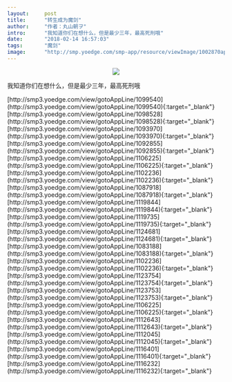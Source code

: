 ```yaml
---
layout:     post
title:      "转生成为魔剑"
author:     "作者：丸山朝ヲ"
intro:      "我知道你们在想什么，但是最少三年，最高死刑哦"
date:       "2018-02-14 16:57:03"
tags:       "魔剑"
image:      "http://smp.yoedge.com/smp-app/resource/viewImage/1002870appline.png"
---
```

<div style="text-align: center">
<p><img src="http://smp.yoedge.com/smp-app/resource/viewImage/1002870appline.png"/></p>
</div>
<p class="post-meta">
<span>我知道你们在想什么，但是最少三年，最高死刑哦</span>
</p>
[http://smp3.yoedge.com/view/gotoAppLine/1099540](http://smp3.yoedge.com/view/gotoAppLine/1099540){:target="_blank"}
[http://smp3.yoedge.com/view/gotoAppLine/1098528](http://smp3.yoedge.com/view/gotoAppLine/1098528){:target="_blank"}
[http://smp3.yoedge.com/view/gotoAppLine/1093970](http://smp3.yoedge.com/view/gotoAppLine/1093970){:target="_blank"}
[http://smp3.yoedge.com/view/gotoAppLine/1092855](http://smp3.yoedge.com/view/gotoAppLine/1092855){:target="_blank"}
[http://smp3.yoedge.com/view/gotoAppLine/1106225](http://smp3.yoedge.com/view/gotoAppLine/1106225){:target="_blank"}
[http://smp3.yoedge.com/view/gotoAppLine/1102236](http://smp3.yoedge.com/view/gotoAppLine/1102236){:target="_blank"}
[http://smp3.yoedge.com/view/gotoAppLine/1087918](http://smp3.yoedge.com/view/gotoAppLine/1087918){:target="_blank"}
[http://smp3.yoedge.com/view/gotoAppLine/1119844](http://smp3.yoedge.com/view/gotoAppLine/1119844){:target="_blank"}
[http://smp3.yoedge.com/view/gotoAppLine/1119735](http://smp3.yoedge.com/view/gotoAppLine/1119735){:target="_blank"}
[http://smp3.yoedge.com/view/gotoAppLine/1124681](http://smp3.yoedge.com/view/gotoAppLine/1124681){:target="_blank"}
[http://smp3.yoedge.com/view/gotoAppLine/1083188](http://smp3.yoedge.com/view/gotoAppLine/1083188){:target="_blank"}
[http://smp3.yoedge.com/view/gotoAppLine/1102236](http://smp3.yoedge.com/view/gotoAppLine/1102236){:target="_blank"}
[http://smp3.yoedge.com/view/gotoAppLine/1123754](http://smp3.yoedge.com/view/gotoAppLine/1123754){:target="_blank"}
[http://smp3.yoedge.com/view/gotoAppLine/1123753](http://smp3.yoedge.com/view/gotoAppLine/1123753){:target="_blank"}
[http://smp3.yoedge.com/view/gotoAppLine/1106225](http://smp3.yoedge.com/view/gotoAppLine/1106225){:target="_blank"}
[http://smp3.yoedge.com/view/gotoAppLine/1112643](http://smp3.yoedge.com/view/gotoAppLine/1112643){:target="_blank"}
[http://smp3.yoedge.com/view/gotoAppLine/1112045](http://smp3.yoedge.com/view/gotoAppLine/1112045){:target="_blank"}
[http://smp3.yoedge.com/view/gotoAppLine/1116401](http://smp3.yoedge.com/view/gotoAppLine/1116401){:target="_blank"}
[http://smp3.yoedge.com/view/gotoAppLine/1116232](http://smp3.yoedge.com/view/gotoAppLine/1116232){:target="_blank"}


